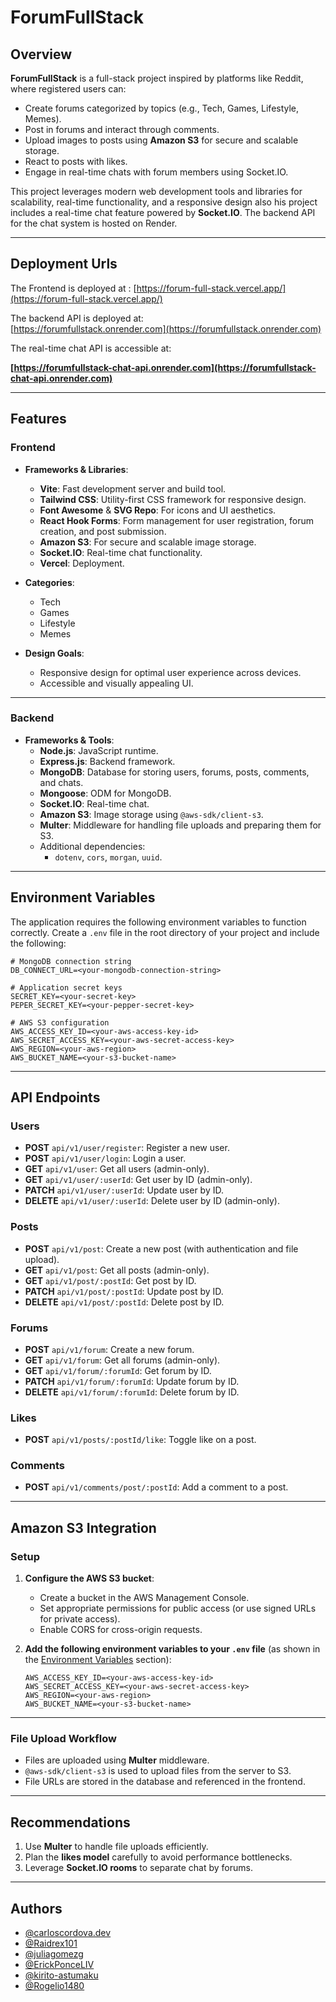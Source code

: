 # ForumFullStack

## Overview


**ForumFullStack** is a full-stack project inspired by platforms like Reddit, where registered users can:

- Create forums categorized by topics (e.g., Tech, Games, Lifestyle, Memes).
- Post in forums and interact through comments.
- Upload images to posts using **Amazon S3** for secure and scalable storage.
- React to posts with likes.
- Engage in real-time chats with forum members using Socket.IO.

This project leverages modern web development tools and libraries for scalability, real-time functionality, and a responsive design also his project includes a real-time chat feature powered by **Socket.IO**. The backend API for the chat system is hosted on Render.

---

## Deployment Urls

The Frontend is deployed at :
[https://forum-full-stack.vercel.app/](https://forum-full-stack.vercel.app/)

The backend API is deployed at:  
[https://forumfullstack.onrender.com](https://forumfullstack.onrender.com)

The real-time chat API is accessible at:

**[https://forumfullstack-chat-api.onrender.com](https://forumfullstack-chat-api.onrender.com)**

---

## Features

### **Frontend**

- **Frameworks & Libraries**:

  - **Vite**: Fast development server and build tool.
  - **Tailwind CSS**: Utility-first CSS framework for responsive design.
  - **Font Awesome** & **SVG Repo**: For icons and UI aesthetics.
  - **React Hook Forms**: Form management for user registration, forum creation, and post submission.
  - **Amazon S3**: For secure and scalable image storage.
  - **Socket.IO**: Real-time chat functionality.
  - **Vercel**: Deployment.

- **Categories**:

  - Tech
  - Games
  - Lifestyle
  - Memes

- **Design Goals**:
  - Responsive design for optimal user experience across devices.
  - Accessible and visually appealing UI.

---

### **Backend**

- **Frameworks & Tools**:
  - **Node.js**: JavaScript runtime.
  - **Express.js**: Backend framework.
  - **MongoDB**: Database for storing users, forums, posts, comments, and chats.
  - **Mongoose**: ODM for MongoDB.
  - **Socket.IO**: Real-time chat.
  - **Amazon S3**: Image storage using `@aws-sdk/client-s3`.
  - **Multer**: Middleware for handling file uploads and preparing them for S3.
  - Additional dependencies:
    - `dotenv`, `cors`, `morgan`, `uuid`.

---

## Environment Variables

The application requires the following environment variables to function correctly. Create a `.env` file in the root directory of your project and include the following:

```plaintext
# MongoDB connection string
DB_CONNECT_URL=<your-mongodb-connection-string>

# Application secret keys
SECRET_KEY=<your-secret-key>
PEPER_SECRET_KEY=<your-pepper-secret-key>

# AWS S3 configuration
AWS_ACCESS_KEY_ID=<your-aws-access-key-id>
AWS_SECRET_ACCESS_KEY=<your-aws-secret-access-key>
AWS_REGION=<your-aws-region>
AWS_BUCKET_NAME=<your-s3-bucket-name>
```

---

## API Endpoints

### Users

- **POST** `api/v1/user/register`: Register a new user.
- **POST** `api/v1/user/login`: Login a user.
- **GET** `api/v1/user`: Get all users (admin-only).
- **GET** `api/v1/user/:userId`: Get user by ID (admin-only).
- **PATCH** `api/v1/user/:userId`: Update user by ID.
- **DELETE** `api/v1/user/:userId`: Delete user by ID (admin-only).

### Posts

- **POST** `api/v1/post`: Create a new post (with authentication and file upload).
- **GET** `api/v1/post`: Get all posts (admin-only).
- **GET** `api/v1/post/:postId`: Get post by ID.
- **PATCH** `api/v1/post/:postId`: Update post by ID.
- **DELETE** `api/v1/post/:postId`: Delete post by ID.

### Forums

- **POST** `api/v1/forum`: Create a new forum.
- **GET** `api/v1/forum`: Get all forums (admin-only).
- **GET** `api/v1/forum/:forumId`: Get forum by ID.
- **PATCH** `api/v1/forum/:forumId`: Update forum by ID.
- **DELETE** `api/v1/forum/:forumId`: Delete forum by ID.

### Likes

- **POST** `api/v1/posts/:postId/like`: Toggle like on a post.

### Comments

- **POST** `api/v1/comments/post/:postId`: Add a comment to a post.

---

## Amazon S3 Integration

### Setup

1. **Configure the AWS S3 bucket**:

   - Create a bucket in the AWS Management Console.
   - Set appropriate permissions for public access (or use signed URLs for private access).
   - Enable CORS for cross-origin requests.

2. **Add the following environment variables to your `.env` file** (as shown in the [Environment Variables](#environment-variables) section):
   ```plaintext
   AWS_ACCESS_KEY_ID=<your-aws-access-key-id>
   AWS_SECRET_ACCESS_KEY=<your-aws-secret-access-key>
   AWS_REGION=<your-aws-region>
   AWS_BUCKET_NAME=<your-s3-bucket-name>
   ```

---

### File Upload Workflow

- Files are uploaded using **Multer** middleware.
- `@aws-sdk/client-s3` is used to upload files from the server to S3.
- File URLs are stored in the database and referenced in the frontend.

---

## Recommendations

1. Use **Multer** to handle file uploads efficiently.
2. Plan the **likes model** carefully to avoid performance bottlenecks.
3. Leverage **Socket.IO rooms** to separate chat by forums.

---

## Authors

- [@carloscordova.dev](https://github.com/cordovacarlos22)
- [@Raidrex101](https://github.com/Raidrex101)
- [@juliagomezg](https://github.com/juliagomezg)
- [@ErickPonceLIV](https://github.com/ErickPonceLIV)
- [@kirito-astumaku](https://github.com/kirito-astumaku)
- [@Rogelio1480](https://github.com/Rogelio1480)
